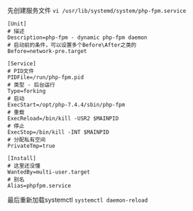 先创建服务文件
`vi /usr/lib/systemd/system/php-fpm.service`

```
[Unit]
# 描述
Description=php-fpm - dynamic php-fpm daemon
# 启动前的条件，可以设置多个Before\After之类的
Before=network-pre.target

[Service]
# PID文件
PIDFile=/run/php-fpm.pid
# 类型 - 后台运行
Type=forking
# 启动
ExecStart=/opt/php-7.4.4/sbin/php-fpm
# 重载
ExecReload=/bin/kill -USR2 $MAINPID
# 停止
ExecStop=/bin/kill -INT $MAINPID
# 分配私有空间
PrivateTmp=true

[Install]
# 这里还没懂
WantedBy=multi-user.target
# 别名
Alias=phpfpm.service
```

最后重新加载systemctl
`systemctl daemon-reload`
